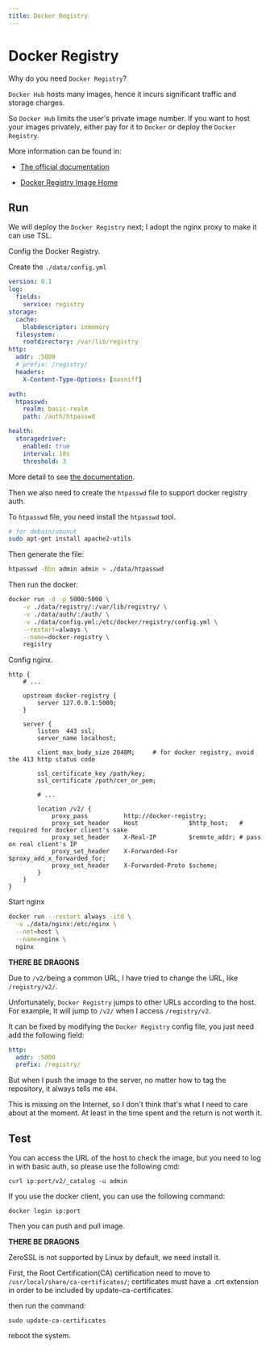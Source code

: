 ```yaml
---
title: Docker Registry 
---
```


# Docker Registry

Why do you need `Docker Registry`?

`Docker Hub` hosts many images, hence it incurs significant traffic and storage charges.

So `Docker Hub` limits the user's private image number. If you want to host your images privately, either pay for it to `Docker` or deploy the `Docker Registry`.

More information can be found in:

- [The official documentation](https://docs.docker.com/registry/)

- [Docker Registry Image Home](https://hub.docker.com/_/registry)

## Run

We will deploy the `Docker Registry` next; I adopt the nginx proxy to make it can use TSL.

Config the Docker Registry.

Create the `./data/config.yml`

```yaml
version: 0.1
log:
  fields:
    service: registry
storage:
  cache:
    blobdescriptor: inmemory
  filesystem:
    rootdirectory: /var/lib/registry
http:
  addr: :5000
  # prefix: /registry/
  headers:
    X-Content-Type-Options: [nosniff]

auth:
  htpasswd:
    realm: basic-realm
    path: /auth/htpasswd

health:
  storagedriver:
    enabled: true
    interval: 10s
    threshold: 3
```

More detail to see [the documentation](https://docs.docker.com/registry/configuration/).

Then we also need to create the `htpasswd` file to support docker registry auth.

To `htpasswd` file, you need install the `htpasswd` tool.

```sh
# for debain/ubunut
sudo apt-get install apache2-utils
```

Then generate the file:

```sh
htpasswd -Bbn admin admin > ./data/htpasswd
```

Then run the docker:

```sh
docker run -d -p 5000:5000 \
    -v ./data/registry/:/var/lib/registry/ \
    -v ./data/auth/:/auth/ \
    -v ./data/config.yml:/etc/docker/registry/config.yml \
    --restart=always \
    --name=docker-registry \
    registry
```

Config nginx.

```nginx
http {
    # ...
    
    upstream docker-registry {
        server 127.0.0.1:5000;
    }
    
    server {
        listen  443 ssl;
        server_name localhost;

        client_max_body_size 2048M;     # for docker registry, avoid the 413 http status code

        ssl_certificate_key /path/key;
        ssl_certificate /path/cer_or_pem;

        # ...
            
        location /v2/ {
            proxy_pass          http://docker-registry;
            proxy_set_header    Host              $http_host;   # required for docker client's sake
            proxy_set_header    X-Real-IP         $remote_addr; # pass on real client's IP
            proxy_set_header    X-Forwarded-For   $proxy_add_x_forwarded_for;
            proxy_set_header    X-Forwarded-Proto $scheme;
        }
    }
}
```

Start nginx

```sh
docker run --restart always -itd \
  -v ./data/nginx:/etc/nginx \
  --net=host \
  --name=nginx \
  nginx
```

**THERE BE DRAGONS**

Due to `/v2/`being a common URL, I have tried to change the URL, like `/registry/v2/`.

Unfortunately, `Docker Registry` jumps to other URLs according to the host. For example, It will jump to `/v2/` when I access `/registry/v2`.

It can be fixed by modifying the `Docker Registry` config file, you just need add the following field:

```yaml
http:
  addr: :5000
  prefix: /registry/
```

But when I push the image to the server, no matter how to tag the repository, it always tells me `404`.

This is missing on the Internet, so I don't think that's what I need to care about at the moment. At least in the time spent and the return is not worth it.

## Test

You can access the URL of the host to check the image, but you need to log in with basic auth, so please use the following cmd:

```
curl ip:port/v2/_catalog -u admin
```

If you use the docker client, you can use the following command:

```
docker login ip:port
```

Then you can push and pull image.

**THERE BE DRAGONS**

ZeroSSL is not supported by Linux by default, we need install it.

First, the Root Certification(CA) certification need to move to `/usr/local/share/ca-certificates/`; certificates must have a .crt extension in order to be included by update-ca-certificates.

then run the command:

```
sudo update-ca-certificates
```

reboot the system.